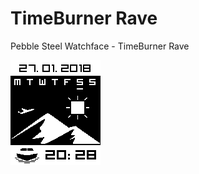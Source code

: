 # TimeBurner Rave
Pebble Steel Watchface - TimeBurner Rave

![ScreenShot](/resources/images/screenshot.png)
